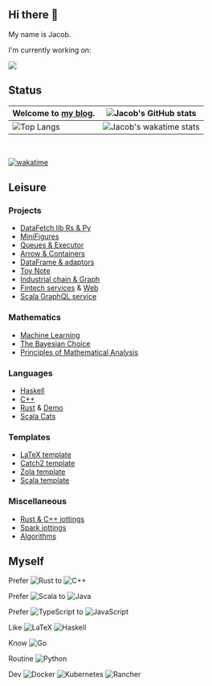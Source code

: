## Hi there 👋

My name is Jacob. 

I'm currently working on:

<a href="https://github.com/Jacobbishopxy/poma-notes">
  <img align="center" src="https://github-readme-stats.vercel.app/api/pin/?username=jacobbishopxy&repo=poma-notes&theme=transparent" />
</a>

## Status

| Welcome to [my blog](https://jacobbishopxy.github.io/). | ![Jacob's GitHub stats](https://github-readme-stats.vercel.app/api?username=jacobbishopxy&show_icons=true&theme=transparent) |
| --- | --- |
| ![Top Langs](https://github-readme-stats.vercel.app/api/top-langs/?username=jacobbishopxy&layout=compact&langs_count=10&theme=transparent&exclude_repo=cyberbrick,ezx,jacobbishopxy.github.io) | ![Jacob's wakatime stats](https://github-readme-stats.vercel.app/api/wakatime?username=JacobBishop&layout=compact&theme=transparent&langs_count=10) |

</br>

[![wakatime](https://wakatime.com/badge/user/ef0f5530-eff5-4157-822a-a1b69ace0503.svg)](https://wakatime.com/@ef0f5530-eff5-4157-822a-a1b69ace0503)

## Leisure

### Projects

- [DataFetch lib Rs & Py](https://github.com/Jacobbishopxy/fastqx)
- [MiniFigures](https://github.com/Jacobbishopxy/minifigures)
- [Queues & Executor](https://github.com/Jacobbishopxy/pqx)
- [Arrow & Containers](https://github.com/Jacobbishopxy/fx)
- [DataFrame & adaptors](https://github.com/Jacobbishopxy/fabrix)
- [Toy Note](https://github.com/Jacobbishopxy/toy-note)
- [Industrial chain & Graph](https://github.com/Jacobbishopxy/industrial-io)
- [Fintech services](https://github.com/Jacobbishopxy/ubiquitous-alchemy) & [Web](https://github.com/Jacobbishopxy/cyberbrick)
- [Scala GraphQL service](https://github.com/Jacobbishopxy/scala-graphql)

### Mathematics

- [Machine Learning](https://github.com/Jacobbishopxy/studies-ml)
- [The Bayesian Choice](https://github.com/Jacobbishopxy/tbc-notes)
- [Principles of Mathematical Analysis](https://github.com/Jacobbishopxy/poma-notes)

### Languages

- [Haskell](https://github.com/Jacobbishopxy/studies-haskell)
- [C++](https://github.com/Jacobbishopxy/studies-cpp)
- [Rust](https://github.com/Jacobbishopxy/note-rs) & [Demo](https://github.com/Jacobbishopxy/studies-rs)
- [Scala Cats](https://github.com/Jacobbishopxy/herding-cats)

### Templates

- [LaTeX template](https://github.com/Jacobbishopxy/latex-template)
- [Catch2 template](https://github.com/Jacobbishopxy/catch2-template)
- [Zola template](https://github.com/Jacobbishopxy/github-io-zola-template)
- [Scala template](https://github.com/Jacobbishopxy/scala-multi-project-template)

### Miscellaneous

- [Rust & C++ jottings](https://github.com/Jacobbishopxy/jottings)
- [Spark jottings](https://github.com/Jacobbishopxy/spark-jottings)
- [Algorithms](https://github.com/Jacobbishopxy/too-many-litchis)

## Myself

Prefer
![Rust](https://img.shields.io/badge/rust-%23000000.svg?style=for-the-badge&logo=rust&logoColor=white)
to
![C++](https://img.shields.io/badge/c++-%2300599C.svg?style=for-the-badge&logo=c%2B%2B&logoColor=white)

Prefer
![Scala](https://img.shields.io/badge/scala-%23DC322F.svg?style=for-the-badge&logo=scala&logoColor=white)
to
![Java](https://img.shields.io/badge/java-%23ED8B00.svg?style=for-the-badge&logo=openjdk&logoColor=white)

Prefer
![TypeScript](https://img.shields.io/badge/typescript-%23007ACC.svg?style=for-the-badge&logo=typescript&logoColor=white)
to
![JavaScript](https://img.shields.io/badge/javascript-%23323330.svg?style=for-the-badge&logo=javascript&logoColor=%23F7DF1E)

Like
![LaTeX](https://img.shields.io/badge/latex-%23008080.svg?style=for-the-badge&logo=latex&logoColor=white)
![Haskell](https://img.shields.io/badge/Haskell-5e5086?style=for-the-badge&logo=haskell&logoColor=white)

Know
![Go](https://img.shields.io/badge/go-%2300ADD8.svg?style=for-the-badge&logo=go&logoColor=white)

Routine
![Python](https://img.shields.io/badge/python-3670A0?style=for-the-badge&logo=python&logoColor=ffdd54)

Dev
![Docker](https://img.shields.io/badge/docker-%230db7ed.svg?style=for-the-badge&logo=docker&logoColor=white)
![Kubernetes](https://img.shields.io/badge/kubernetes-%23326ce5.svg?style=for-the-badge&logo=kubernetes&logoColor=white)
![Rancher](https://img.shields.io/badge/rancher-%230075A8.svg?style=for-the-badge&logo=rancher&logoColor=white)


